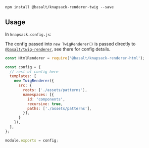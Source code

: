 ```
npm install @basalt/knapsack-renderer-twig --save
```

## Usage

In `knapsack.config.js`:

The config passed into `new TwigRenderer()` is passed directly to [`@basalt/twig-renderer`](https://github.com/basaltinc/twig-renderer), see there for config details.

```js
const HtmlRenderer = require('@basalt/knapsack-renderer-html');

const config = {
  // rest of config here
  templates: [
    new TwigRenderer({
      src: {
        roots: ['./assets/patterns'],
        namespaces: [{
          id: 'components',
          recursive: true,
          paths: ['./assets/patterns'],
        }],
      }
    }),
  ],
};

module.exports = config;
```
